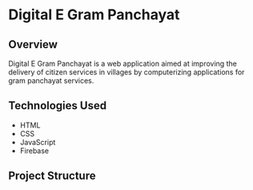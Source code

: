 # Digital E Gram Panchayat

## Overview
Digital E Gram Panchayat is a web application aimed at improving the delivery of citizen services in villages by computerizing applications for gram panchayat services.

## Technologies Used
- HTML
- CSS
- JavaScript
- Firebase

## Project Structure